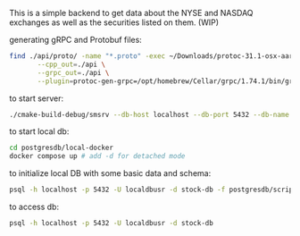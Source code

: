 This is a simple backend to get data about the NYSE and NASDAQ exchanges as well as the securities listed on them. (WIP)

generating gRPC and Protobuf files:
```bash
find ./api/proto/ -name "*.proto" -exec ~/Downloads/protoc-31.1-osx-aarch_64/bin/protoc --proto_path=./api/proto \
       --cpp_out=./api \
       --grpc_out=./api \
       --plugin=protoc-gen-grpc=/opt/homebrew/Cellar/grpc/1.74.1/bin/grpc_cpp_plugin {} +
```

to start server:
```bash
./cmake-build-debug/smsrv --db-host localhost --db-port 5432 --db-name stock-db --db-user localdbusr --db-pwd localdbpwd
```

to start local db:
```bash
cd postgresdb/local-docker
docker compose up # add -d for detached mode 
```

to initialize local DB with some basic data and schema:
```bash 
psql -h localhost -p 5432 -U localdbusr -d stock-db -f postgresdb/scripts/sql/init.sql
```

to access db:
```bash 
psql -h localhost -p 5432 -U localdbusr -d stock-db
```